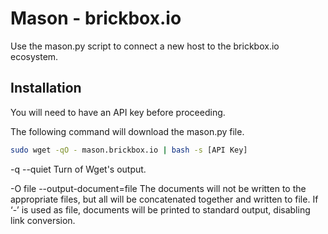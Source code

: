 # Mason - brickbox.io

Use the mason.py script to connect a new host to the brickbox.io ecosystem.

## Installation

You will need to have an API key before proceeding.

The following command will download the mason.py file.

```bash
sudo wget -qO - mason.brickbox.io | bash -s [API Key]
```

-q
--quiet
    Turn of Wget's output.

-O file
--output-document=file
    The documents will not be written to the appropriate files, but all will be concatenated together and written to file.
    If ‘-’ is used as file, documents will be printed to standard output, disabling link conversion.
